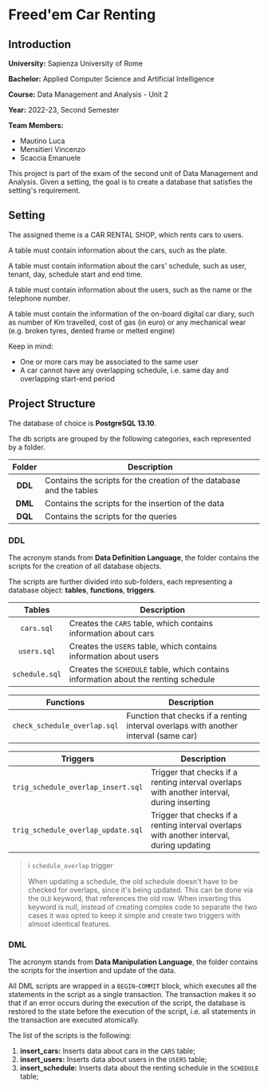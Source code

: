 # Freed'em Car Renting

## Introduction

**University:** Sapienza University of Rome

**Bachelor:** Applied Computer Science and Artificial Intelligence

**Course:** Data Management and Analysis - Unit 2

**Year:** 2022-23, Second Semester

**Team Members:**

- Mautino Luca
- Mensitieri Vincenzo
- Scaccia Emanuele

This project is part of the exam of the second unit of Data Management and Analysis.
Given a setting, the goal is to create a database that satisfies the setting's requirement.

## Setting

The assigned theme is a CAR RENTAL SHOP, which rents cars to users.

A table must contain information about the cars, such as the plate.

A table must contain information about the cars' schedule,
such as user, tenant, day, schedule start and end time.

A table must contain information about the users,
such as the name or the telephone number.

A table must contain the information of the on-board digital car diary,
such as number of Km travelled, cost of gas (in euro)
or any mechanical wear (e.g. broken tyres, dented frame or melted engine)

Keep in mind:

- One or more cars may be associated to the same user
- A car cannot have any overlapping schedule, i.e. same day and overlapping start-end period

## Project Structure

The database of choice is **PostgreSQL 13.10**.

The db scripts are grouped by the following categories, each represented by a folder.

| Folder  | Description                                                          |
|:-------:|----------------------------------------------------------------------|
| **DDL** | Contains the scripts for the creation of the database and the tables |
| **DML** | Contains the scripts for the insertion of the data                   |
| **DQL** | Contains the scripts for the queries                                 |

### DDL

The acronym stands from **Data Definition Language**,
the folder contains the scripts for the creation of all database objects.

The scripts are further divided into sub-folders, each representing a database object:
**tables**, **functions**, **triggers**.

|     Tables     | Description                                                                         |
|:--------------:|-------------------------------------------------------------------------------------|
|   `cars.sql`   | Creates the `CARS` table, which contains information about cars                     |
|  `users.sql`   | Creates the `USERS` table, which contains information about users                   |
| `schedule.sql` | Creates the `SCHEDULE` table, which contains information about the renting schedule |

|          Functions           | Description                                                                          |
|:----------------------------:|--------------------------------------------------------------------------------------|
| `check_schedule_overlap.sql` | Function that checks if a renting interval overlaps with another interval (same car) |

|              Triggers              | Description                                                                                |
|:----------------------------------:|--------------------------------------------------------------------------------------------|
| `trig_schedule_overlap_insert.sql` | Trigger that checks if a renting interval overlaps with another interval, during inserting |
| `trig_schedule_overlap_update.sql` | Trigger that checks if a renting interval overlaps with another interval, during updating  |

> :information_source: `schedule_overlap` trigger
> 
> When updating a schedule, the old schedule doesn't have to be checked for overlaps,
> since it's being updated. This can be done via the `OLD` keyword, that references the old row.
> When inserting this keyword is null, instead of creating complex code to separate the two cases
> it was opted to keep it simple and create two triggers with almost identical features.

### DML

The acronym stands from **Data Manipulation Language**,
the folder contains the scripts for the insertion and update of the data.

All DML scripts are wrapped in a `BEGIN`-`COMMIT` block,
which executes all the statements in the script as a single transaction.
The transaction makes it so that if an error occurs during the execution of the script,
the database is restored to the state before the execution of the script,
i.e. all statements in the transaction are executed atomically.

The list of the scripts is the following:

1. **insert_cars:** Inserts data about cars in the `CARS` table;
2. **insert_users:** Inserts data about users in the `USERS` table;
3. **insert_schedule:** Inserts data about the renting schedule in the `SCHEDULE` table;